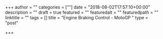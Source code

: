 +++
author = ""
categories = [""]
date = "2018-08-02T17:57:10+00:00"
description = ""
draft = true
featured = ""
featuredalt = ""
featuredpath = ""
linktitle = ""
tags = []
title = "Engine Braking Control - MotoGP "
type = "post"

+++
